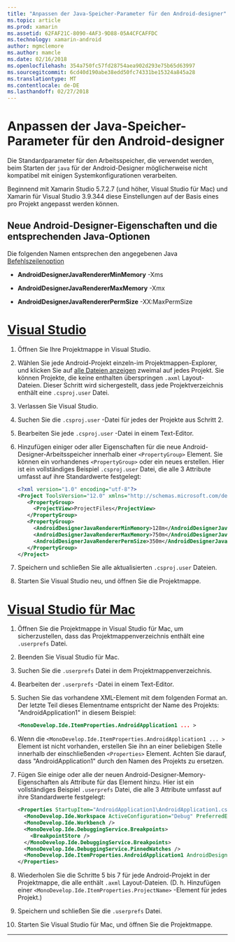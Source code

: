```yaml
---
title: "Anpassen der Java-Speicher-Parameter für den Android-designer"
ms.topic: article
ms.prod: xamarin
ms.assetid: 62FAF21C-8090-4AF3-9D88-05A4CFCAFFDC
ms.technology: xamarin-android
author: mgmclemore
ms.author: mamcle
ms.date: 02/16/2018
ms.openlocfilehash: 354a750fc57fd28754aea902d293e75b65d63997
ms.sourcegitcommit: 6cd40d190abe38edd50fc74331be15324a845a28
ms.translationtype: MT
ms.contentlocale: de-DE
ms.lasthandoff: 02/27/2018
---
```

# <a name="adjusting-java-memory-parameters-for-the-android-designer"></a>Anpassen der Java-Speicher-Parameter für den Android-designer

Die Standardparameter für den Arbeitsspeicher, die verwendet werden, beim Starten der `java` für der Android-Designer möglicherweise nicht kompatibel mit einigen Systemkonfigurationen verarbeiten.

Beginnend mit Xamarin Studio 5.7.2.7 (und höher, Visual Studio für Mac) und Xamarin für Visual Studio 3.9.344 diese Einstellungen auf der Basis eines pro Projekt angepasst werden können.

## <a name="new-android-designer-properties-and-corresponding-java-options"></a>Neue Android-Designer-Eigenschaften und die entsprechenden Java-Optionen

Die folgenden Namen entsprechen den angegebenen Java [Befehlszeilenoption](http://docs.oracle.com/javase/7/docs/technotes/tools/windows/java.html)

- **AndroidDesignerJavaRendererMinMemory** -Xms

- **AndroidDesignerJavaRendererMaxMemory** -Xmx

- **AndroidDesignerJavaRendererPermSize** -XX:MaxPermSize


# <a name="visual-studiotabvswin"></a>[Visual Studio](#tab/vswin)

1.  Öffnen Sie Ihre Projektmappe in Visual Studio.

2.  Wählen Sie jede Android-Projekt einzeln-im Projektmappen-Explorer, und klicken Sie auf [alle Dateien anzeigen](https://msdn.microsoft.com/en-us/library/4afxey9h.aspx) zweimal auf jedes Projekt. Sie können Projekte, die keine enthalten überspringen `.axml` Layout-Dateien. Dieser Schritt wird sichergestellt, dass jede Projektverzeichnis enthält eine `.csproj.user` Datei.

3.  Verlassen Sie Visual Studio.

4.  Suchen Sie die `.csproj.user` -Datei für jedes der Projekte aus Schritt 2.

5.  Bearbeiten Sie jede `.csproj.user` -Datei in einem Text-Editor.

6.  Hinzufügen einiger oder aller Eigenschaften für die neue Android-Designer-Arbeitsspeicher innerhalb einer `<PropertyGroup>` Element. Sie können ein vorhandenes `<PropertyGroup>` oder ein neues erstellen. Hier ist ein vollständiges Beispiel `.csproj.user` Datei, die alle 3 Attribute umfasst auf ihre Standardwerte festgelegt:

    ```xml
    <?xml version="1.0" encoding="utf-8"?>
    <Project ToolsVersion="12.0" xmlns="http://schemas.microsoft.com/developer/msbuild/2003">
       <PropertyGroup>
         <ProjectView>ProjectFiles</ProjectView>
       </PropertyGroup>
       <PropertyGroup>
         <AndroidDesignerJavaRendererMinMemory>128m</AndroidDesignerJavaRendererMinMemory>
         <AndroidDesignerJavaRendererMaxMemory>750m</AndroidDesignerJavaRendererMaxMemory>
         <AndroidDesignerJavaRendererPermSize>350m</AndroidDesignerJavaRendererPermSize>
       </PropertyGroup>
    </Project>
    ```

7.  Speichern und schließen Sie alle aktualisierten `.csproj.user` Dateien.

8.  Starten Sie Visual Studio neu, und öffnen Sie die Projektmappe.

# <a name="visual-studio-for-mactabvsmac"></a>[Visual Studio für Mac](#tab/vsmac)

1.  Öffnen Sie die Projektmappe in Visual Studio für Mac, um sicherzustellen, dass das Projektmappenverzeichnis enthält eine `.userprefs` Datei.

2.  Beenden Sie Visual Studio für Mac.

3.  Suchen Sie die `.userprefs` Datei in dem Projektmappenverzeichnis.

4.  Bearbeiten der `.userprefs` -Datei in einem Text-Editor.

5.  Suchen Sie das vorhandene XML-Element mit dem folgenden Format an. Der letzte Teil dieses Elementname entspricht der Name des Projekts: "AndroidApplication1" in diesem Beispiel:

    ```xml
    <MonoDevelop.Ide.ItemProperties.AndroidApplication1 ... >
    ```

6.  Wenn die `<MonoDevelop.Ide.ItemProperties.AndroidApplication1 ... >` Element ist nicht vorhanden, erstellen Sie ihn an einer beliebigen Stelle innerhalb der einschließenden `<Properties>` Element. Achten Sie darauf, dass "AndroidApplication1" durch den Namen des Projekts zu ersetzen.

7.  Fügen Sie einige oder alle der neuen Android-Designer-Memory-Eigenschaften als Attribute für das Element hinzu. Hier ist ein vollständiges Beispiel `.userprefs` Datei, die alle 3 Attribute umfasst auf ihre Standardwerte festgelegt:

    ```xml
    <Properties StartupItem="AndroidApplication1\AndroidApplication1.csproj">
      <MonoDevelop.Ide.Workspace ActiveConfiguration="Debug" PreferredExecutionTarget="Android.SelectDevice" />
      <MonoDevelop.Ide.Workbench />
      <MonoDevelop.Ide.DebuggingService.Breakpoints>
        <BreakpointStore />
      </MonoDevelop.Ide.DebuggingService.Breakpoints>
      <MonoDevelop.Ide.DebuggingService.PinnedWatches />
      <MonoDevelop.Ide.ItemProperties.AndroidApplication1 AndroidDesignerJavaRendererMinMemory="128m" AndroidDesignerJavaRendererMaxMemory="750m" AndroidDesignerJavaRendererPermSize="350m" />
    </Properties>
    ```

8.  Wiederholen Sie die Schritte 5 bis 7 für jede Android-Projekt in der Projektmappe, die alle enthält `.axml` Layout-Dateien. (D. h. Hinzufügen einer `<MonoDevelop.Ide.ItemProperties.ProjectName>` -Element für jedes Projekt.)

9.  Speichern und schließen Sie die `.userprefs` Datei.

10. Starten Sie Visual Studio für Mac, und öffnen Sie die Projektmappe.

-----

